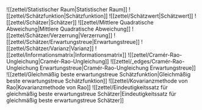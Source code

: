![[zettel/Statistischer Raum|Statistischer Raum]]
![[zettel/Schätzfunktion|Schätzfunktion]]
![[zettel/Schätzwert|Schätzwert]]
![[zettel/Schätzer|Schätzer]]
![[zettel/Mittlere Quadratische Abweichung|Mittlere Quadratische Abweichung]]
![[zettel/Schätzer/Verzerrung|Verzerrung]]
![[zettel/Schätzer/Erwartungstreue|Erwartungstreue]]
![[zettel/Schätzer/Varianz|Varianz]]
![[zettel/Informationsmatrix|Informationsmatrix]]
![[zettel/Cramér-Rao-Ungleichung|Cramér-Rao-Ungleichung]]
![[zettel/_edges/Cramér-Rao-Ungleichung Erwartungstreue|Cramér-Rao-Ungleichung Erwartungstreue]]
![[zettel/Gleichmäßig beste erwartungstreue Schätzfunktion|Gleichmäßig beste erwartungstreue Schätzfunktion]]
![[zettel/Kovarianzmethode von Rao|Kovarianzmethode von Rao]]
![[zettel/Eindeutigkeitssatz für gleichmäßig beste erwartungstreue Schätzer|Eindeutigkeitssatz für gleichmäßig beste erwartungstreue Schätzer]]